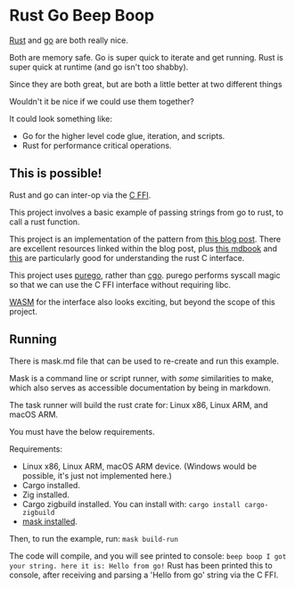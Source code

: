 # Rust Go Beep Boop

[Rust](https://www.rust-lang.org/) and [go](https://go.dev/) are both really nice.

Both are memory safe. Go is super quick to iterate and get running. Rust is super quick at runtime (and go isn't too shabby).

Since they are both great, but are both a little better at two different things

Wouldn't it be nice if we could use them together?

It could look something like:
* Go for the higher level code glue, iteration, and scripts.
* Rust for performance critical operations.

## This is possible!
Rust and go can inter-op via the [C FFI](https://doc.rust-lang.org/nomicon/ffi.html).

This project involves a basic example of passing strings from go to rust, to call a rust function.

This project is an implementation of the pattern from [this blog post](https://blog.arcjet.com/calling-rust-ffi-libraries-from-go/). There are excellent resources linked within the blog post, plus [this mdbook](https://github.com/Michael-F-Bryan/rust-ffi-guide) and [this](https://github.com/thebracket/RustNations2025) are particularly good for understanding the rust C interface.

This project uses [purego](https://github.com/ebitengine/purego), rather than [cgo](https://go.dev/wiki/cgo). purego performs syscall magic so that we can use the C FFI interface without requiring libc.

[WASM](https://blog.arcjet.com/webassembly-on-the-server-compiling-rust-to-wasm-and-executing-it-from-go/) for the interface also looks exciting, but beyond the scope of this project.

## Running
There is mask.md file that can be used to re-create and run this example.

Mask is a command line or script runner, with *some* similarities to make, which also serves as accessible documentation by being in markdown.

The task runner will build the rust crate for: Linux x86, Linux ARM, and macOS ARM.

You must have the below requirements.

Requirements:
* Linux x86, Linux ARM, macOS ARM device. (Windows would be possible, it's just not implemented here.)
* Cargo installed.
* Zig installed.
* Cargo zigbuild installed. You can install with: `cargo install cargo-zigbuild`
* [mask installed](https://github.com/jacobdeichert/mask#installation).

Then, to run the example, run:
`mask build-run`

The code will compile, and you will see printed to console:
`beep boop I got your string. here it is: Hello from go!`
Rust has been printed this to console, after receiving and parsing a 'Hello from go' string via the C FFI. 


